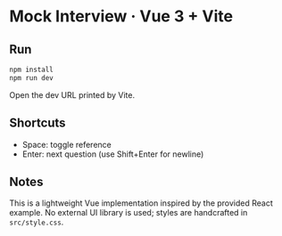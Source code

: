# Mock Interview · Vue 3 + Vite

## Run

```bash
npm install
npm run dev
```

Open the dev URL printed by Vite.

## Shortcuts

- Space: toggle reference
- Enter: next question (use Shift+Enter for newline)

## Notes

This is a lightweight Vue implementation inspired by the provided React example. No external UI library is used; styles are handcrafted in `src/style.css`.
